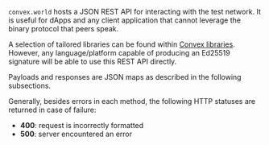 `convex.world` hosts a JSON REST API for interacting with the test network. It is useful for dApps and any client application
that cannot leverage the binary protocol that peers speak.

A selection of tailored libraries can be found within [Convex libraries](/cvm/running-convex-lisp/clients). However,
any language/platform capable of producing an Ed25519 signature will be able to use this REST API directly.

Payloads and responses are JSON maps as described in the following subsections.

Generally, besides errors in each method, the following HTTP statuses are returned in case of failure:

- **400**: request is incorrectly formatted
- **500**: server encountered an error
